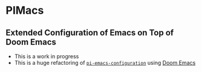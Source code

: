 # PIMacs

## Extended Configuration of Emacs on Top of Doom Emacs

* This is a work in progress
* This is a huge refactoring of [`pi-emacs-configuration`](https://github.com/pivaldi/pi-emacs-configuration) using [Doom Emacs](https://github.com/doomemacs/doomemacs)
